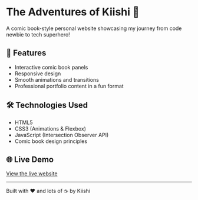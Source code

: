 # The Adventures of Kiishi 🚀

A comic book-style personal website showcasing my journey from code newbie to tech superhero!

## 🎨 Features
- Interactive comic book panels
- Responsive design
- Smooth animations and transitions
- Professional portfolio content in a fun format

## 🛠️ Technologies Used
- HTML5
- CSS3 (Animations & Flexbox)
- JavaScript (Intersection Observer API)
- Comic book design principles

## 🌐 Live Demo
[View the live website](https://kiishio.github.io/Portfolio/)

---
Built with ❤️ and lots of ☕ by Kiishi
